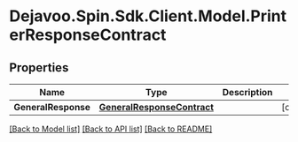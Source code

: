 # Dejavoo.Spin.Sdk.Client.Model.PrinterResponseContract
## Properties

Name | Type | Description | Notes
------------ | ------------- | ------------- | -------------
**GeneralResponse** | [**GeneralResponseContract**](GeneralResponseContract.md) |  | [optional] 

[[Back to Model list]](../README.md#documentation-for-models) [[Back to API list]](../README.md#documentation-for-api-endpoints) [[Back to README]](../README.md)

